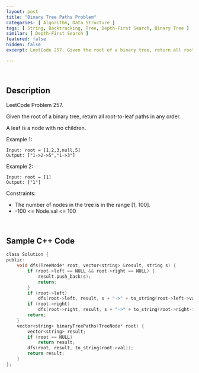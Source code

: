 ```yaml
---
layout: post
title: "Binary Tree Paths Problem"
categories: [ Algorithm, Data Structure ]
tags: [ String, Backtracking, Tree, Depth-First Search, Binary Tree ]
similar: [ Depth-First Search ]
featured: false
hidden: false
excerpt: LeetCode 257. Given the root of a binary tree, return all root-to-leaf paths in any order.

---
```


<br />

## Description

LeetCode Problem 257.

Given the root of a binary tree, return all root-to-leaf paths in any order.

A leaf is a node with no children.

Example 1:
```
Input: root = [1,2,3,null,5]
Output: ["1->2->5","1->3"]
```

Example 2:
```
Input: root = [1]
Output: ["1"]
```

Constraints:
* The number of nodes in the tree is in the range [1, 100].
* -100 <= Node.val <= 100

<br />

## Sample C++ Code


```c
class Solution {
public:
    void dfs(TreeNode* root, vector<string> &result, string s) {
        if (root->left == NULL && root->right == NULL) {
            result.push_back(s);
            return;
        }
        if (root->left)
            dfs(root->left, result, s + "->" + to_string(root->left->val));
        if (root->right)
            dfs(root->right, result, s + "->" + to_string(root->right->val));
        return;
    }
    vector<string> binaryTreePaths(TreeNode* root) {
        vector<string> result;
        if (root == NULL)
            return result;
        dfs(root, result, to_string(root->val));
        return result;
    }
};
```


